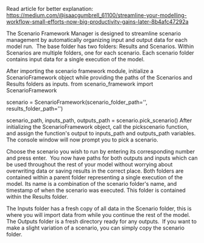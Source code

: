 Read article for better explanation: https://medium.com/@isaacgumbrell_61100/streamline-your-modelling-workflow-small-efforts-now-big-productivity-gains-later-8b4afc47292a

The Scenario Framework Manager is designed to streamline scenario management by automatically organizing input and output data for each model run. 
The base folder has two folders: Results and Scenarios. Within Scenarios are multiple folders, one for each scenario. Each scenario folder contains input data for a single execution of the model.
        
After importing the scenario framework module, initialize a ScenarioFramework object while providing the paths of the Scenarios and Results folders as inputs.
from scenario_framework import ScenarioFramework

scenario = ScenarioFramework(scenario_folder_path='<ScenarioFolderPath>',
                             results_folder_path='<ResultsFolderPath>')

scenario_path, inputs_path, outputs_path = scenario.pick_scenario()
After initializing the ScenarioFramework object, call the pickscenario function, and assign the function's output to inputs_path and outputs_path variables. The console window will now prompt you to pick a scenario. 

Choose the scenario you wish to run by entering its corresponding number and press enter. 
You now have paths for both outputs and inputs which can be used throughout the rest of your model without worrying about overwriting data or saving results in the correct place. Both folders are contained within a parent folder representing a single execution of the model. Its name is a combination of the scenario folder's name, and timestamp of when the scenario was executed. This folder is contained within the Results folder. 
            
The Inputs folder has a fresh copy of all data in the Scenario folder, this is where you will import data from while you continue the rest of the model.
The Outputs folder is a fresh directory ready for any outputs. 
If you want to make a slight variation of a scenario, you can simply copy the scenario folder. 
